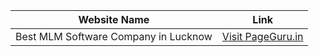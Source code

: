 | Website Name                          | Link                                                                         |
|---------------------------------------|------------------------------------------------------------------------------|
| Best MLM Software Company in Lucknow  | [Visit PageGuru.in](https://pageguru.in/best-mlm-software-company-in-lucknow/) |
